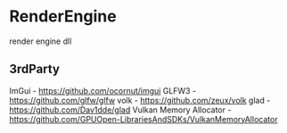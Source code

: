 # RenderEngine
render engine dll


## 3rdParty
ImGui - https://github.com/ocornut/imgui
GLFW3 - https://github.com/glfw/glfw
volk - https://github.com/zeux/volk
glad - https://github.com/Dav1dde/glad
Vulkan Memory Allocator - https://github.com/GPUOpen-LibrariesAndSDKs/VulkanMemoryAllocator 
